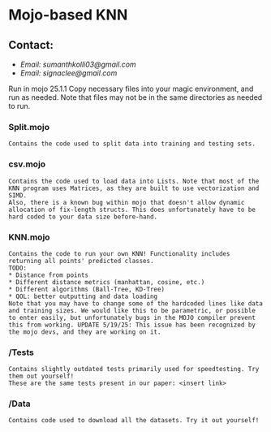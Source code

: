 # Mojo-based KNN

## Contact:
* _Email: sumanthkolli03@gmail.com_
* _Email: signaclee@gmail.com_


Run in mojo 25.1.1
Copy necessary files into your magic environment, and run as needed. Note that files may not be in the same directories as needed to run.


### Split.mojo
    Contains the code used to split data into training and testing sets.

### csv.mojo
    Contains the code used to load data into Lists. Note that most of the KNN program uses Matrices, as they are built to use vectorization and SIMD.  
    Also, there is a known bug within mojo that doesn't allow dynamic allocation of fix-length structs. This does unfortunately have to be hard coded to your data size before-hand. 

### KNN.mojo
    Contains the code to run your own KNN! Functionality includes returning all points' predicted classes.
    TODO:
    * Distance from points
    * Different distance metrics (manhattan, cosine, etc.)
    * Different algorithms (Ball-Tree, KD-Tree)
    * QOL: better outputting and data loading
    Note that you may have to change some of the hardcoded lines like data and training sizes. We would like this to be parametric, or possible to enter easily, but unfortunately bugs in the MOJO compiler prevent this from working. UPDATE 5/19/25: This issue has been recognized by the mojo devs, and they are working on it.

### /Tests
    Contains slightly outdated tests primarily used for speedtesting. Try them out yourself!
    These are the same tests present in our paper: <insert link>

### /Data
    Contains code used to download all the datasets. Try it out yourself!
